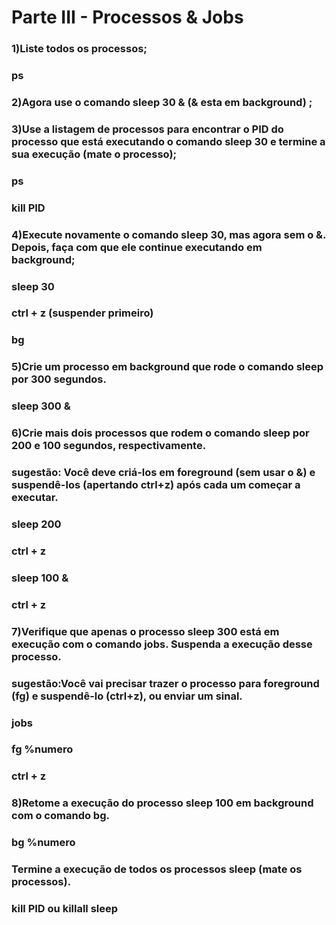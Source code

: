 # Parte III - Processos & Jobs

### 1)Liste todos os processos;  
### ps

### 2)Agora use o comando sleep 30 & (& esta em background) ;  

### 3)Use a listagem de processos para encontrar o PID do processo que está executando o comando sleep 30 e termine a sua execução (mate o processo);  
### ps
### kill PID

### 4)Execute novamente o comando sleep 30, mas agora sem o &. Depois, faça com que ele continue executando em background;  
### sleep 30  
### ctrl + z (suspender primeiro)
### bg  

### 5)Crie um processo em background que rode o comando sleep por 300 segundos.  
### sleep 300 &  

### 6)Crie mais dois processos que rodem o comando sleep por 200 e 100 segundos, respectivamente.  
### sugestão: Você deve criá-los em foreground (sem usar o &) e suspendê-los (apertando ctrl+z) após cada um começar a executar.
### sleep 200  
### ctrl + z  
### sleep 100 & 
### ctrl + z

### 7)Verifique que apenas o processo sleep 300 está em execução com o comando jobs. Suspenda a execução desse processo.
### sugestão:Você vai precisar trazer o processo para foreground (fg) e suspendê-lo (ctrl+z), ou enviar um sinal.  
### jobs
### fg %numero 
### ctrl + z

### 8)Retome a execução do processo sleep 100 em background com o comando bg.
### bg %numero  

### Termine a execução de todos os processos sleep (mate os processos).  
### kill PID ou killall sleep